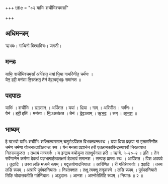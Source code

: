 +++
title = "०२ याभिः शचीभिश्चमसाँ"

+++
## अधिमन्त्रम्
ऋभवः। गाथिनो विश्वामित्रः। जगती।

## मन्त्रः
याभिः॒ शची॑भिश्चम॒साँ अपिं॑शत॒ यया॑ धि॒या गामरि॑णीत॒ चर्म॑णः ।  
येन॒ हरी॒ मन॑सा नि॒रत॑क्षत॒ तेन॑ देव॒त्वमृ॑भवः॒ समा॑नश ॥

## पदपाठः
याभिः॑ । शची॑भिः । च॒म॒सान् । अपिं॑शत । यया॑ । धि॒या । गाम् । अरि॑णीत । चर्म॑णः ।  
येन॑ । हरी॒ इति॑ । मन॑सा । निः॒ऽअत॑क्षत । तेन॑ । दे॒व॒ऽत्वम् । ऋ॒भ॒वः॒ । सम् । आ॒न॒श॒ ॥

## भाष्यम्
हे ऋभवो याभिः शचीभिः शक्तिश्चमसान् चतुरोऽपिंशत विभक्तवन्तःस्थ । यया धिया प्रज्ञया गां मृतामरिणीत चर्मण चर्मणा योजनात्प्रापितवन्तः स्थ । येन मनसा प्रज्ञानेन हरी एतन्नामकाविन्द्रस्याश्वौ निरतक्शत नितरामकुरुत । तथायं मन्त्रवर्नः । य इन्द्राय वचोयुजा ततक्षुर्मनसा हरी । ऋग्वे. १-२०-२ । इति । तेन सर्वेणानेन कर्मणा देवत्वं यज्ञभागार्हत्वलक्षणं देवभावं समानश । सम्यक् प्राप्ताः स्थः । आपिंशत । पिश अवयवे । तुदादिः । तस्य लङि मध्यमे रूपम् । यद्वृत्तयोगादनिघातः । आरिणित । री गतिरेषणयोः । क्र्यादिः । तस्य लङि रूपम् । अत्रापि पूर्ववदनिघातः । निरतक्शत । तक्षू त्वक्शू तनूकरणे । लङि रूपम् । पूर्वपदनिघाते तिङि चोदात्तवतीति गतेर्निघातः । अडुदात्तः । आनश । अश्नोतेर्लिटि रूपम् । निघातः ॥ २ ॥